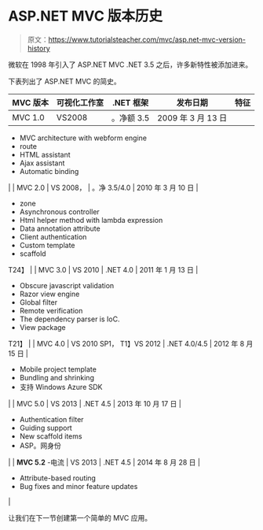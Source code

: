 # ASP.NET MVC 版本历史

> 原文：<https://www.tutorialsteacher.com/mvc/asp.net-mvc-version-history>

微软在 1998 年引入了 ASP.NET MVC .NET 3.5 之后，许多新特性被添加进来。

下表列出了 ASP.NET MVC 的简史。

| MVC 版本 | 可视化工作室 |  .NET 框架 | 发布日期 | 特征 |
| --- | --- | --- | --- | --- |
| MVC 1.0 | VS2008 | 。净额 3.5 | 2009 年 3 月 13 日 | 

*   MVC architecture with webform engine
*   route
*   HTML assistant
*   Ajax assistant
*   Automatic binding

 |
| MVC 2.0 | VS 2008， | 。净 3.5/4.0 | 2010 年 3 月 10 日 | 

*   zone
*   Asynchronous controller
*   Html helper method with lambda expression
*   Data annotation attribute
*   Client authentication
*   Custom template
*   scaffold

T24】 |
| MVC 3.0 | VS 2010 |  .NET 4.0 | 2011 年 1 月 13 日 | 

*   Obscure javascript validation
*   Razor view engine
*   Global filter
*   Remote verification
*   The dependency parser is IoC.
*   View package

T21】 |
| MVC 4.0 | VS 2010 SP1，
T1】VS 2012 |  .NET 4.0/4.5 | 2012 年 8 月 15 日 | 

*   Mobile project template
*   Bundling and shrinking
*   支持 Windows Azure SDK

 |
| MVC 5.0 | VS 2013 |  .NET 4.5 | 2013 年 10 月 17 日 | 

*   Authentication filter
*   Guiding support
*   New scaffold items
*   ASP。网身份

 |
| **MVC 5.2** -电流 | VS 2013 |  .NET 4.5 | 2014 年 8 月 28 日 | 

*   Attribute-based routing
*   Bug fixes and minor feature updates

 |

让我们在下一节创建第一个简单的 MVC 应用。